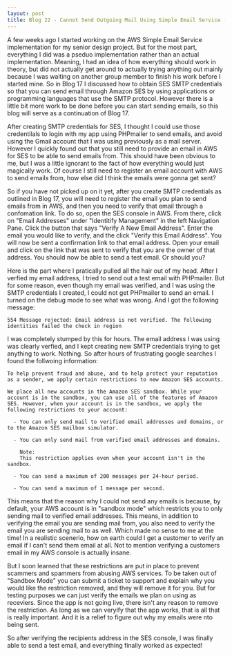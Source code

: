 ```yaml
---
layout: post
title: Blog 22 - Cannot Send Outgoing Mail Using Simple Email Service (SES Setup Part.2)
---
```


A few weeks ago I started working on the AWS Simple Email Service implementation for my senior design project. But for the most part, everything I did was a pseduo implementation rather than an actual implementation. Meaning, I had an idea of how everything should work in theory, but did not actually get around to actually trying anything out mainly because I was waiting on another group member to finish his work before I started mine. So in Blog 17 I discussed how to obtain SES SMTP credentials so that you can send email through Amazon SES by using applications or programming languages that use the SMTP protocol. However there is a little bit more work to be done before you can start sending emails, so this blog will serve as a continuation of Blog 17.

After creating SMTP credentials for SES, I thought I could use those credentilals to login with my app using PHPmailer to send emails, and avoid using the Gmail account that I was using previously as a mail server. However I quickly found out that you still need to provide an email in AWS for SES to be able to send emails from. This should have been obvious to me, but I was a little ignorant to the fact of how everything would just magically work. Of course I still need to register an email account with AWS to send emails from, how else did I think the emails were gonna get sent?

So if you have not picked up on it yet, after you create SMTP credentials as outlined in Blog 17, you will need to register the email you plan to send emails from in AWS, and then you need to verify that email through a confomation link. To do so, open the SES console in AWS. From there, click on "Email Addresses" under "Identitify Management" in the left Navigation Pane. Click the button that says "Verify A New Email Address". Enter the email you would like to verify, and the click "Verify this Email Address". You will now be sent a confirmation link to that email address. Open your email and click on the link that was sent to verify that you are the owner of that address. You should now be able to send a test email. Or should you?

Here is the part where I pratically pulled all the hair out of my head. After I verfied my email address, I tried to send out a test email with PHPmailer. But for some reason, even though my email was verified, and I was using the SMTP credentials I created, I could not get PHPmailer to send an email. I turned on the debug mode to see what was wrong. And I got the following message:

    554 Message rejected: Email address is not verified. The following identities failed the check in region
    
I was completely stumped by this for hours. The email address I was using was clearly verfied, and I kept creating new SMTP credentials trying to get anything to work. Nothing. So after hours of frustrating google searches I found the follwoing information:

    To help prevent fraud and abuse, and to help protect your reputation as a sender, we apply certain restrictions to new Amazon SES accounts.

    We place all new accounts in the Amazon SES sandbox. While your account is in the sandbox, you can use all of the features of Amazon SES. However, when your account is in the sandbox, we apply the following restrictions to your account:

      - You can only send mail to verified email addresses and domains, or to the Amazon SES mailbox simulator.

      - You can only send mail from verified email addresses and domains.

        Note:
        This restriction applies even when your account isn't in the sandbox.

      - You can send a maximum of 200 messages per 24-hour period.

      - You can send a maximum of 1 message per second.
      
This means that the reason why I could not send any emails is because, by default, your AWS account is in "sandbox mode" which restricts you to only sending mail to verified email addresses. This means, in addition to verifying the email you are sending mail from, you also need to verify the email you are sending mail to as well. Which made no sense to me at the time! In a realistic scenerio, how on earth could I get a customer to verify an email if I can't send them email at all. Not to mention verifying a customers email in my AWS console is actually insane. 

But I soon learned that these restrictions are put in place to prevent scammers and spammers from abusing AWS services. To be taken out of "Sandbox Mode" you can submit a ticket to support and explain why you would like the restriction removed, and they will remove it for you. But for testing purposes we can just verify the emails we plan on using as receviers. Since the app is not going live, there isn't any reason to remove the restriction. As long as we can veryify that the app works, that is all that is really important. And it is a relief to figure out why my emails were nto being sent. 

So after verifying the recipients address in the SES console, I was finally able to send a test email, and everything finally worked as expected!
